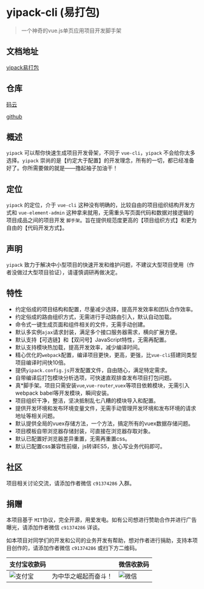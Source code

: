 # yipack-cli (易打包)

> 一个神奇的vue.js单页应用项目开发脚手架

## 文档地址
[yipack易打包](https://chensuiyi.com/#/code?menu=code)


## 仓库

[码云](https://gitee.com/banshiweichen/yipack-cli)

[github](https://github.com/chenbimo/yipck-cli)

## 概述

`yipack` 可以帮你快速生成项目开发骨架，不同于 `vue-cli`，`yipack` 不会给你太多选择。`yipack` 崇尚的是【约定大于配置】的开发理念，所有的一切，都已经准备好了。你所需要做的就是——撸起袖子加油干！

## 定位

`yipack` 的定位，介于 `vue-cli` 这种没有明确的，比较自由的项目组织结构开发方式和 `vue-element-admin` 这种拿来就用，无需重头写页面代码和数据对接逻辑的项目成品之间的项目开发 `脚手架`。旨在提供规范度更高的【项目组织方式】和更为自由的【代码开发方式】。

## 声明

`yipack` 致力于解决中小型项目的快速开发和维护问题，不建议大型项目使用（作者没做过大型项目验证），请谨慎调研再做决定。

## 特性

-   约定俗成的项目结构和配置，尽量减少选择，提高开发效率和团队合作效率。
-   约定俗成的路由组织方式，无需进行手动路由引入，默认自动加载。
-   命令式一键生成页面和组件相关的文件，无需手动创建。
-   默认多实例`ajax`请求封装，满足多个接口服务器需求，横向扩展方便。
-   默认支持【可选链】和【双问号】JavaScript特性，无需再配置。
-   默认支持模块热加载，提高开发效率，减少编译时间。
-   精心优化的`webpack`配置，编译项目更快，更高，更强，比`vue-cli`搭建同类型项目编译时间快10倍。
-   提供`yipack.config.js`开发配置文件，自由随心，满足特定需求。
-   自带编译后打包模块分析选项，可快速直观排查发布项目打包问题。
-   真*脚手架。项目只需安装`vue`,`vue-router`,`vuex`等项目依赖模块，无需引入webpack babel等开发模块，瞬间安装。
-   项目组织干净，整洁，坚决抵制乱七八糟的模块导入和配置。
-   提供开发环境和发布环境变量文件，无需手动管理开发环境和发布环境的请求地址等相关问题。
-   默认提供全局的vuex存储方法，一个方法，搞定所有的vuex数据存储问题。
-   项目模板自带浏览器存储封装，可直接在浏览器存取对象。
-   默认已配置好浏览器差异重置，无需再重置css。
-   默认已配置css兼容性前缀，js转译ES5，放心写业务代码即可。

## 社区

项目相关讨论交流，请添加作者微信 `c91374286` 入群。

## 捐赠

本项目基于 `MIT`协议，完全开源，用爱发电。如有公司想进行赞助合作并进行广告曝光，请添加作者微信 `c91374286` 详谈。

如本项目对同学们的开发和公司的业务开发有帮助，想对作者进行捐助，支持本项目创作的，请添加作者微信 `c91374286` 或扫下方二维码。

| 支付宝收款码                                                                          |                      | 微信收款码                                                                          |
| ------------------------------------------------------------------------------------- | -------------------- | ----------------------------------------------------------------------------------- |
| ![支付宝](https://chensuiyi-com-1251319172.cos.ap-guangzhou.myqcloud.com/alipay2.png) | 为中华之崛起而奋斗！ | ![微信](https://chensuiyi-com-1251319172.cos.ap-guangzhou.myqcloud.com/wechat2.png) |  |